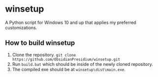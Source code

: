 # winsetup

A Python script for Windows 10 and up that applies my preferred customizations.

## How to build winsetup

1. Clone the repository.
`git clone https://github.com/ObsidianPresidium/winsetup.git`
2. Run `build.bat` which should be inside of the newly cloned repository.
3. The compiled exe should be at `winsetup\dist\main.exe`.
